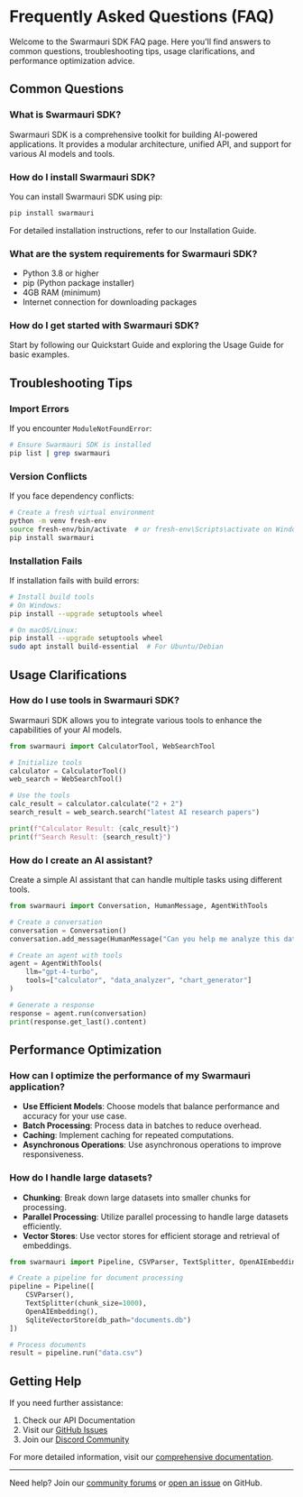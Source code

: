 # Frequently Asked Questions (FAQ)

Welcome to the Swarmauri SDK FAQ page. Here you'll find answers to common questions, troubleshooting tips, usage clarifications, and performance optimization advice.

## Common Questions

### What is Swarmauri SDK?

Swarmauri SDK is a comprehensive toolkit for building AI-powered applications. It provides a modular architecture, unified API, and support for various AI models and tools.

### How do I install Swarmauri SDK?

You can install Swarmauri SDK using pip:

```bash
pip install swarmauri
```

For detailed installation instructions, refer to our Installation Guide.

### What are the system requirements for Swarmauri SDK?

- Python 3.8 or higher
- pip (Python package installer)
- 4GB RAM (minimum)
- Internet connection for downloading packages

### How do I get started with Swarmauri SDK?

Start by following our Quickstart Guide and exploring the Usage Guide for basic examples.

## Troubleshooting Tips

### Import Errors

If you encounter `ModuleNotFoundError`:

```bash
# Ensure Swarmauri SDK is installed
pip list | grep swarmauri
```

### Version Conflicts

If you face dependency conflicts:

```bash
# Create a fresh virtual environment
python -m venv fresh-env
source fresh-env/bin/activate  # or fresh-env\Scripts\activate on Windows
pip install swarmauri
```

### Installation Fails

If installation fails with build errors:

```bash
# Install build tools
# On Windows:
pip install --upgrade setuptools wheel

# On macOS/Linux:
pip install --upgrade setuptools wheel
sudo apt install build-essential  # For Ubuntu/Debian
```

## Usage Clarifications

### How do I use tools in Swarmauri SDK?

Swarmauri SDK allows you to integrate various tools to enhance the capabilities of your AI models.

```python
from swarmauri import CalculatorTool, WebSearchTool

# Initialize tools
calculator = CalculatorTool()
web_search = WebSearchTool()

# Use the tools
calc_result = calculator.calculate("2 + 2")
search_result = web_search.search("latest AI research papers")

print(f"Calculator Result: {calc_result}")
print(f"Search Result: {search_result}")
```

### How do I create an AI assistant?

Create a simple AI assistant that can handle multiple tasks using different tools.

```python
from swarmauri import Conversation, HumanMessage, AgentWithTools

# Create a conversation
conversation = Conversation()
conversation.add_message(HumanMessage("Can you help me analyze this dataset?"))

# Create an agent with tools
agent = AgentWithTools(
    llm="gpt-4-turbo",
    tools=["calculator", "data_analyzer", "chart_generator"]
)

# Generate a response
response = agent.run(conversation)
print(response.get_last().content)
```

## Performance Optimization

### How can I optimize the performance of my Swarmauri application?

- **Use Efficient Models**: Choose models that balance performance and accuracy for your use case.
- **Batch Processing**: Process data in batches to reduce overhead.
- **Caching**: Implement caching for repeated computations.
- **Asynchronous Operations**: Use asynchronous operations to improve responsiveness.

### How do I handle large datasets?

- **Chunking**: Break down large datasets into smaller chunks for processing.
- **Parallel Processing**: Utilize parallel processing to handle large datasets efficiently.
- **Vector Stores**: Use vector stores for efficient storage and retrieval of embeddings.

```python
from swarmauri import Pipeline, CSVParser, TextSplitter, OpenAIEmbedding, SqliteVectorStore

# Create a pipeline for document processing
pipeline = Pipeline([
    CSVParser(),
    TextSplitter(chunk_size=1000),
    OpenAIEmbedding(),
    SqliteVectorStore(db_path="documents.db")
])

# Process documents
result = pipeline.run("data.csv")
```

## Getting Help

If you need further assistance:

1. Check our API Documentation
2. Visit our [GitHub Issues](https://github.com/swarmauri/swarmauri-sdk/issues)
3. Join our [Discord Community](https://discord.gg/swarmauri)

For more detailed information, visit our [comprehensive documentation](https://docs.swarmauri.com).

---

Need help? Join our [community forums](https://community.swarmauri.com) or [open an issue](https://github.com/swarmauri/swarmauri-sdk/issues) on GitHub.